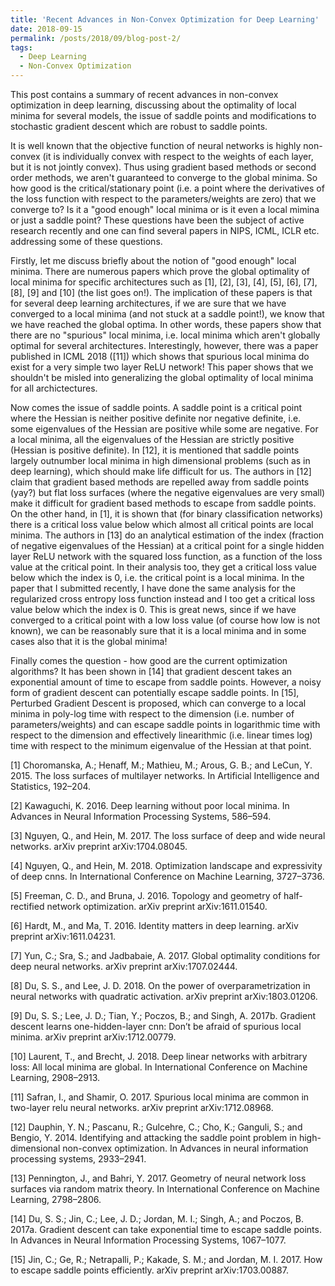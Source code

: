 ```yaml
---
title: 'Recent Advances in Non-Convex Optimization for Deep Learning'
date: 2018-09-15
permalink: /posts/2018/09/blog-post-2/
tags:
  - Deep Learning
  - Non-Convex Optimization
---
```


This post contains a summary of recent advances in non-convex optimization in deep learning, discussing about the optimality of local minima for several models, the issue of saddle points and modifications to stochastic gradient descent which are robust to saddle points.

It is well known that the objective function of neural networks is highly non-convex (it is individually convex with respect to the weights of each layer, but it is not jointly convex). Thus using gradient based methods or second order methods, we aren't guaranteed to converge to the global minima. So how good is the critical/stationary point (i.e. a point where the derivatives of the loss function with respect to the parameters/weights are zero) that we converge to? Is it a "good enough" local minima or is it even a local mimina or just a saddle point? These questions have been the subject of active research recently and one can find several papers in NIPS, ICML, ICLR etc. addressing some of these questions.

Firstly, let me discuss briefly about the notion of "good enough" local minima. There are numerous papers which prove the global optimality of local minima for specific architectures such as [1], [2], [3], [4], [5], [6], [7], [8], [9] and [10] (the list goes on!). The implication of these papers is that for several deep learning architectures, if we are sure that we have converged to a local minima (and not stuck at a saddle point!), we know that we have reached the global optima. In other words, these papers show that there are no "spurious" local minima, i.e. local minima which aren't globally optimal for several architectures. Interestingly, however, there was a paper published in ICML 2018 ([11]) which shows that spurious local minima do exist for a very simple two layer ReLU network! This paper shows that we shouldn't be misled into generalizing the global optimality of local minima for all archictectures.

Now comes the issue of saddle points. A saddle point is a critical point where the Hessian is neither positive definite nor negative definite, i.e. some eigenvalues of the Hessian are positive while some are negative. For a local minima, all the eigenvalues of the Hessian are strictly positive (Hessian is positive definite). In [12], it is mentioned that saddle points largely outnumber local minima in high dimensional problems (such as in deep learning), which should make life difficult for us. The authors in [12] claim that gradient based methods are repelled away from saddle points (yay?) but flat loss surfaces (where the negative eigenvalues are very small) make it difficult for gradient based methods to escape from saddle points. On the other hand, in [1], it is shown that (for binary classification networks) there is a critical loss value below which almost all critical points are local minima. The authors in [13] do an analytical estimation of the index (fraction of negative eigenvalues of the Hessian) at a critical point for a single hidden layer ReLU network with the squared loss function, as a function of the loss value at the critical point. In their analysis too, they get a critical loss value below which the index is 0, i.e. the critical point is a local minima. In the paper that I submitted recently, I have done the same analysis for the regularized cross entropy loss function instead and I too get a critical loss value below which the index is 0. This is great news, since if we have converged to a critical point with a low loss value (of course how low is not known), we can be reasonably sure that it is a local minima and in some cases also that it is the global minima!

Finally comes the question - how good are the current optimization algorithms? It has been shown in [14] that gradient descent takes an exponential amount of time to escape from saddle points. However, a noisy form of gradient descent can potentially escape saddle points. In [15], Perturbed Gradient Descent is proposed, which can converge to a local minima in poly-log time with respect to the dimension (i.e. number of parameters/weights) and can escape saddle points in logarithmic time with respect to the dimension and effectively linearithmic (i.e. linear times log) time with respect to the minimum eigenvalue of the Hessian at that point.


[1] Choromanska, A.; Henaff, M.; Mathieu, M.; Arous, G. B.;
and LeCun, Y. 2015. The loss surfaces of multilayer networks.
In Artificial Intelligence and Statistics, 192–204.

[2] Kawaguchi, K. 2016. Deep learning without poor local minima.
In Advances in Neural Information Processing Systems,
586–594.

[3] Nguyen, Q., and Hein, M. 2017. The loss surface
of deep and wide neural networks. arXiv preprint
arXiv:1704.08045.

[4] Nguyen, Q., and Hein, M. 2018. Optimization landscape
and expressivity of deep cnns. In International Conference
on Machine Learning, 3727–3736.

[5] Freeman, C. D., and Bruna, J. 2016. Topology and geometry
of half-rectified network optimization. arXiv preprint
arXiv:1611.01540.

[6] Hardt, M., and Ma, T. 2016. Identity matters in deep learning.
arXiv preprint arXiv:1611.04231.

[7] Yun, C.; Sra, S.; and Jadbabaie, A. 2017. Global optimality
conditions for deep neural networks. arXiv preprint
arXiv:1707.02444.

[8] Du, S. S., and Lee, J. D. 2018. On the power of overparametrization
in neural networks with quadratic activation.
arXiv preprint arXiv:1803.01206.

[9] Du, S. S.; Lee, J. D.; Tian, Y.; Poczos, B.; and Singh,
A. 2017b. Gradient descent learns one-hidden-layer cnn:
Don’t be afraid of spurious local minima. arXiv preprint
arXiv:1712.00779.

[10] Laurent, T., and Brecht, J. 2018. Deep linear networks with
arbitrary loss: All local minima are global. In International
Conference on Machine Learning, 2908–2913.

[11] Safran, I., and Shamir, O. 2017. Spurious local minima are
common in two-layer relu neural networks. arXiv preprint
arXiv:1712.08968.

[12] Dauphin, Y. N.; Pascanu, R.; Gulcehre, C.; Cho, K.; Ganguli,
S.; and Bengio, Y. 2014. Identifying and attacking the
saddle point problem in high-dimensional non-convex optimization.
In Advances in neural information processing
systems, 2933–2941.

[13] Pennington, J., and Bahri, Y. 2017. Geometry of neural
network loss surfaces via random matrix theory. In International
Conference on Machine Learning, 2798–2806.

[14] Du, S. S.; Jin, C.; Lee, J. D.; Jordan, M. I.; Singh, A.; and
Poczos, B. 2017a. Gradient descent can take exponential
time to escape saddle points. In Advances in Neural Information
Processing Systems, 1067–1077.

[15] Jin, C.; Ge, R.; Netrapalli, P.; Kakade, S. M.; and Jordan,
M. I. 2017. How to escape saddle points efficiently. arXiv
preprint arXiv:1703.00887.
